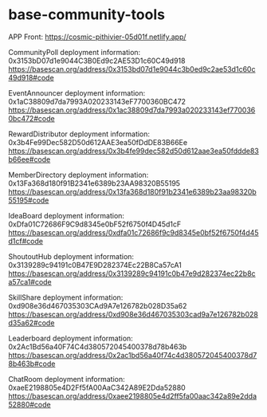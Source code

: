 # base-community-tools
APP Front: https://cosmic-pithivier-05d01f.netlify.app/

CommunityPoll deployment information: 0x3153bD07d1e9044C3B0Ed9c2AE53D1c60C49d918  https://basescan.org/address/0x3153bd07d1e9044c3b0ed9c2ae53d1c60c49d918#code

EventAnnouncer deployment information: 0x1aC38809d7da7993A020233143eF7700360BC472   https://basescan.org/address/0x1ac38809d7da7993a020233143ef7700360bc472#code

RewardDistributor deployment information: 0x3b4Fe99Dec582D50d612AAE3ea50fDdDE83B66Ee  https://basescan.org/address/0x3b4fe99dec582d50d612aae3ea50fddde83b66ee#code

MemberDirectory deployment information: 0x13Fa368d180f91B2341e6389b23AA98320B55195  https://basescan.org/address/0x13fa368d180f91b2341e6389b23aa98320b55195#code

IdeaBoard deployment information: 0xDfa01C72686F9C9d8345e0bF52f6750f4D45d1cF   https://basescan.org/address/0xdfa01c72686f9c9d8345e0bf52f6750f4d45d1cf#code

ShoutoutHub deployment information: 0x3139289c94191c0B47E9D282374Ec22B8Ca57cA1  https://basescan.org/address/0x3139289c94191c0b47e9d282374ec22b8ca57ca1#code

SkillShare deployment information: 0xd908e36d467035303CAd9A7e126782b028D35a62   https://basescan.org/address/0xd908e36d467035303cad9a7e126782b028d35a62#code

Leaderboard deployment information: 0x2Ac1Bd56a40F74C4d380572045400378d78b463b  https://basescan.org/address/0x2ac1bd56a40f74c4d380572045400378d78b463b#code

ChatRoom deployment information: 0xaeE2198805e4D2Ff5fA00AaC342A89E2Dda52880  https://basescan.org/address/0xaee2198805e4d2ff5fa00aac342a89e2dda52880#code


